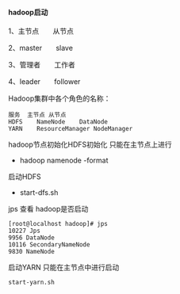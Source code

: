 
#### hadoop启动

1、主节点　　从节点

2、master　　slave

3、管理者　　工作者

4、leader　　follower

Hadoop集群中各个角色的名称：

    服务	主节点	从节点
    HDFS	NameNode	DataNode
    YARN	ResourceManager	NodeManager

hadoop节点初始化HDFS初始化 只能在主节点上进行

* hadoop namenode -format

启动HDFS

* start-dfs.sh

jps 查看 hadoop是否启动

    [root@localhost hadoop]# jps
    10227 Jps
    9956 DataNode
    10116 SecondaryNameNode
    9830 NameNode
    
启动YARN 只能在主节点中进行启动

    start-yarn.sh